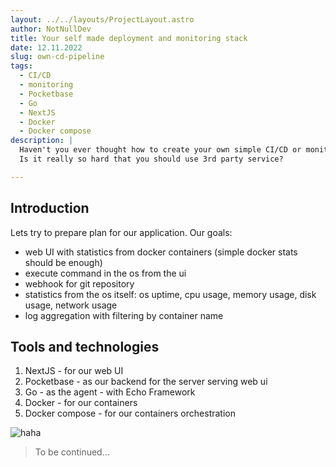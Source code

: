 ```yaml
---
layout: ../../layouts/ProjectLayout.astro
author: NotNullDev
title: Your self made deployment and monitoring stack
date: 12.11.2022
slug: own-cd-pipeline
tags:
  - CI/CD
  - monitoring
  - Pocketbase
  - Go
  - NextJS
  - Docker
  - Docker compose
description: |
  Haven't you ever thought how to create your own simple CI/CD or monitoring stack?
  Is it really so hard that you should use 3rd party service?

---
```


## Introduction

Lets try to prepare plan for our application.
Our goals:
- web UI with statistics from docker containers (simple docker stats should be enough)
- execute command in the os from the ui
- webhook for git repository
- statistics from the os itself:
  os uptime, cpu usage, memory usage, disk usage, network usage
- log aggregation with filtering by container name


## Tools and technologies
1. NextJS - for our web UI
2. Pocketbase - as our backend for the server serving web ui
3. Go - as the agent - with Echo Framework
4. Docker - for our containers
5. Docker compose - for our containers orchestration

![haha](https://cdn.notnulldev.com/logs.webp)

> To be continued...
